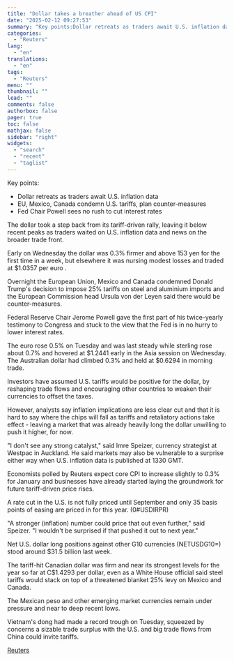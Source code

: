 ```yaml
---
title: "Dollar takes a breather ahead of US CPI"
date: "2025-02-12 09:27:53"
summary: "Key points:Dollar retreats as traders await U.S. inflation dataEU, Mexico, Canada condemn U.S. tariffs, plan counter-measuresFed Chair Powell sees no rush to cut interest rates The dollar took a step back from its tariff-driven rally, leaving it below recent peaks as traders waited on U.S. inflation data and news on..."
categories:
  - "Reuters"
lang:
  - "en"
translations:
  - "en"
tags:
  - "Reuters"
menu: ""
thumbnail: ""
lead: ""
comments: false
authorbox: false
pager: true
toc: false
mathjax: false
sidebar: "right"
widgets:
  - "search"
  - "recent"
  - "taglist"
---
```


Key points:

* Dollar retreats as traders await U.S. inflation data
* EU, Mexico, Canada condemn U.S. tariffs, plan counter-measures
* Fed Chair Powell sees no rush to cut interest rates

The dollar took a step back from its tariff-driven rally, leaving it below recent peaks as traders waited on U.S. inflation data and news on the broader trade front.

Early on Wednesday the dollar was 0.3% firmer and above 153 yen for the first time in a week, but elsewhere it was nursing modest losses and traded at $1.0357 per euro .

Overnight the European Union, Mexico and Canada condemned Donald Trump's decision to impose 25% tariffs on steel and aluminium imports and the European Commission head Ursula von der Leyen said there would be counter-measures.

Federal Reserve Chair Jerome Powell gave the first part of his twice-yearly testimony to Congress and stuck to the view that the Fed is in no hurry to lower interest rates.

The euro rose 0.5% on Tuesday and was last steady while sterling rose about 0.7% and hovered at $1.2441 early in the Asia session on Wednesday. The Australian dollar had climbed 0.3% and held at $0.6294 in morning trade.

Investors have assumed U.S. tariffs would be positive for the dollar, by reshaping trade flows and encouraging other countries to weaken their currencies to offset the taxes.

However, analysts say inflation implications are less clear cut and that it is hard to say where the chips will fall as tariffs and retaliatory actions take effect - leaving a market that was already heavily long the dollar unwilling to push it higher, for now.

"I don't see any strong catalyst," said Imre Speizer, currency strategist at Westpac in Auckland. He said markets may also be vulnerable to a surprise either way when U.S. inflation data is published at 1330 GMT.

Economists polled by Reuters expect core CPI to increase slightly to 0.3% for January and businesses have already started laying the groundwork for future tariff-driven price rises.

A rate cut in the U.S. is not fully priced until September and only 35 basis points of easing are priced in for this year. (0#USDIRPR)

"A stronger (inflation) number could price that out even further," said Speizer. "I wouldn't be surprised if that pushed it out to next year."

Net U.S. dollar long positions against other G10 currencies (NETUSDG10=) stood around $31.5 billion last week.

The tariff-hit Canadian dollar was firm and near its strongest levels for the year so far at C$1.4293 per dollar, even as a White House official said steel tariffs would stack on top of a threatened blanket 25% levy on Mexico and Canada.

The Mexican peso and other emerging market currencies remain under pressure and near to deep recent lows.

Vietnam's dong had made a record trough on Tuesday, squeezed by concerns a sizable trade surplus with the U.S. and big trade flows from China could invite tariffs.

[Reuters](https://www.tradingview.com/news/reuters.com,2025:newsml_L1N3P301I:0-dollar-takes-a-breather-ahead-of-us-cpi/)

